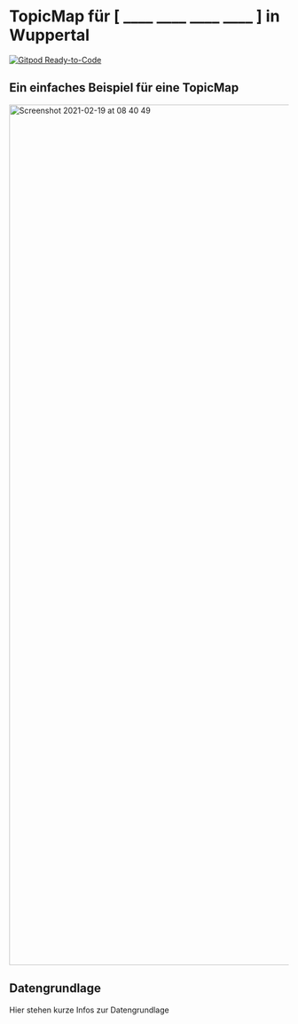 # TopicMap für [ ____ ____ ____ ____ ] in Wuppertal

[![Gitpod Ready-to-Code](https://img.shields.io/badge/Gitpod-ready--to--code-blue?logo=gitpod)](https://gitpod.io/#https://github.com/topicmaps-wuppertal/projektname)

## Ein einfaches Beispiel für eine TopicMap

<img width="1549" alt="Screenshot 2021-02-19 at 08 40 49" src="https://user-images.githubusercontent.com/837211/108474812-2b2a9480-7290-11eb-967a-b174a73e9707.png">

## Datengrundlage

Hier stehen kurze Infos zur Datengrundlage

